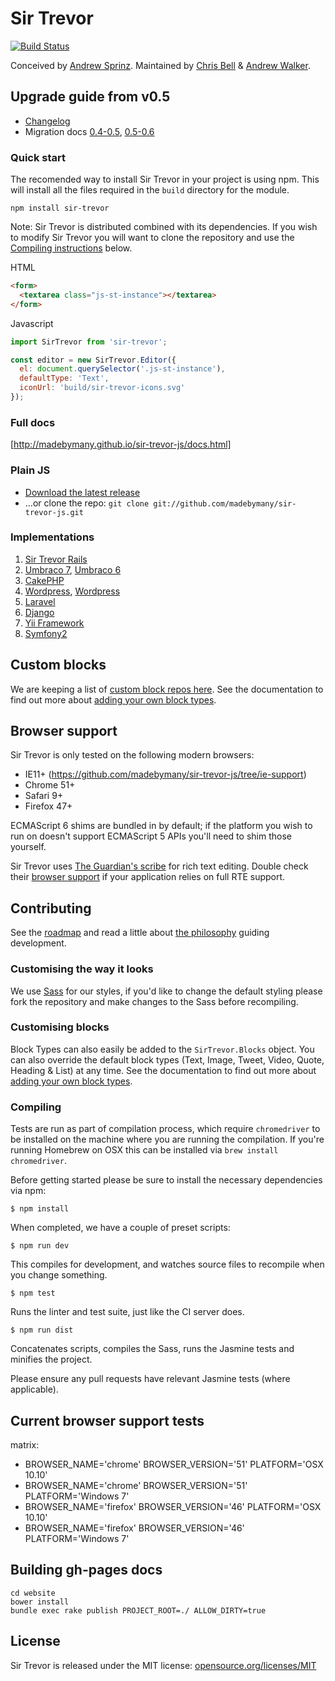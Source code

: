 # Sir Trevor

[![Build Status](https://travis-ci.org/madebymany/sir-trevor-js.png?branch=master)](https://travis-ci.org/madebymany/sir-trevor-js/)

Conceived by [Andrew Sprinz](http://github.com/andrewsprinz). Maintained by [Chris Bell](http://github.com/cjbell88) & [Andrew Walker](http://github.com/ninjabiscuit).

## Upgrade guide from v0.5

- [Changelog](https://github.com/madebymany/sir-trevor-js/blob/master/CHANGELOG.md)
- Migration docs [0.4-0.5](https://github.com/madebymany/sir-trevor-js/blob/master/docs/migrations/0.4-0.5.md), [0.5-0.6](https://github.com/madebymany/sir-trevor-js/blob/master/docs/migrations/0.5-0.6.md)

### Quick start

The recomended way to install Sir Trevor in your project is using npm. This will install all the files required in the `build` directory for the module.

```
npm install sir-trevor
```

Note: Sir Trevor is distributed combined with its dependencies. If you wish to modify Sir Trevor you will want to clone the repository and use the [Compiling instructions](#compiling) below.

HTML

```html
<form>
  <textarea class="js-st-instance"></textarea>
</form>
```

Javascript

```js
import SirTrevor from 'sir-trevor';

const editor = new SirTrevor.Editor({
  el: document.querySelector('.js-st-instance'),
  defaultType: 'Text',
  iconUrl: 'build/sir-trevor-icons.svg'
});
```

### Full docs

[http://madebymany.github.io/sir-trevor-js/docs.html]

### Plain JS

- [Download the latest release](https://github.com/madebymany/sir-trevor-js/zipball/master)
- ...or clone the repo: `git clone git://github.com/madebymany/sir-trevor-js.git`

### Implementations

1. [Sir Trevor Rails](http://github.com/madebymany/sir-trevor-rails)
2. [Umbraco 7](https://github.com/mindrevolution/SirTrevor-for-Umbraco), [Umbraco 6](http://our.umbraco.org/projects/backoffice-extensions/skybrud-sir-trevor-editor)
3. [CakePHP](http://github.com/martinbean/cakephp-sir-trevor-plugin)
4. [Wordpress](https://github.com/neyre/sir-trevor-wp), [Wordpress](https://github.com/raffij/sir-trevor-wordpress)
5. [Laravel](https://github.com/caouecs/Laravel4-SirTrevorJS)
6. [Django](https://github.com/philippbosch/django-sirtrevor)
7. [Yii Framework](https://github.com/DrMabuse23/yii2-sir-trevor-js)
8. [Symfony2](https://github.com/EDSI-Tech/SirTrevorBundle)

## Custom blocks

We are keeping a list of [custom block repos here](https://github.com/madebymany/sir-trevor-js/wiki/Custom-blocks). See the documentation to find out more about [adding your own block types](http://madebymany.github.io/sir-trevor-js/docs.html#4).

## Browser support

Sir Trevor is only tested on the following modern browsers:

- IE11+ (https://github.com/madebymany/sir-trevor-js/tree/ie-support)
- Chrome 51+
- Safari 9+
- Firefox 47+

ECMAScript 6 shims are bundled in by default; if the platform you wish to run on doesn't support ECMAScript 5 APIs you'll need to shim those yourself.

Sir Trevor uses [The Guardian's scribe](https://github.com/guardian/scribe) for rich text editing. Double check their [browser support](https://github.com/guardian/scribe#browser-support) if your application relies on full RTE support.

## Contributing

See the [roadmap](https://github.com/madebymany/sir-trevor-js/wiki/Roadmap) and read a little about [the philosophy](https://github.com/madebymany/sir-trevor-js/wiki/Philosophy) guiding development.

### Customising the way it looks

We use [Sass](http://sass-lang.com/) for our styles, if you'd like to change the default styling please fork the repository and make changes to the Sass before recompiling.

### Customising blocks

Block Types can also easily be added to the ``SirTrevor.Blocks`` object. You can also override the default block types (Text, Image, Tweet, Video, Quote, Heading & List) at any time. See the documentation to find out more about [adding your own block types](http://madebymany.github.io/sir-trevor-js/docs.html#4).

### Compiling

Tests are run as part of compilation process, which require `chromedriver` to be installed on
the machine where you are running the compilation. If you're running Homebrew on OSX this can
be installed via `brew install chromedriver`.

Before getting started please be sure to install the necessary dependencies via npm:

``$ npm install``

When completed, we have a couple of preset scripts:

``$ npm run dev``

This compiles for development, and watches source files to recompile when you change something.

``$ npm test``

Runs the linter and test suite, just like the CI server does.

``$ npm run dist``

Concatenates scripts, compiles the Sass, runs the Jasmine tests and minifies the project.

Please ensure any pull requests have relevant Jasmine tests (where applicable).

## Current browser support tests

matrix:
  - BROWSER_NAME='chrome' BROWSER_VERSION='51' PLATFORM='OSX 10.10'
  - BROWSER_NAME='chrome' BROWSER_VERSION='51' PLATFORM='Windows 7'
  - BROWSER_NAME='firefox' BROWSER_VERSION='46' PLATFORM='OSX 10.10'
  - BROWSER_NAME='firefox' BROWSER_VERSION='46' PLATFORM='Windows 7'

## Building gh-pages docs

```
cd website
bower install
bundle exec rake publish PROJECT_ROOT=./ ALLOW_DIRTY=true
```

## License

Sir Trevor is released under the MIT license:
[opensource.org/licenses/MIT](http://opensource.org/licenses/MIT)
